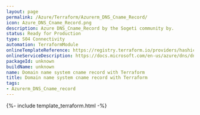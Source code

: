 ```yaml
---
layout: page
permalink: /Azure/Terraform/Azurerm_DNS_Cname_Record/
icon: Azure_DNS_Cname_Record.png 
description: Azure DNS_Cname_Record by the Sogeti community by.
status: Ready for Production
type: S04 Connectivity
automation: TerraformModule
onlineTemplateReference: https://registry.terraform.io/providers/hashicorp/azurerm/latest/docs/resources/dns_cname_record
onlineServiceDescription: https://docs.microsoft.com/en-us/azure/dns/dns-alias
packageId: unknown
buildName: unknown
name: Domain name system cname record with Terraform
title: Domain name system cname record with Terraform
tags:
- Azurerm_DNS_Cname_record
---
```


{%- include template_terraform.html -%}
